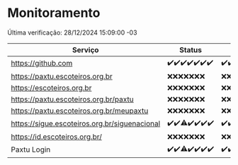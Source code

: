 # Monitoramento

Última verificação: 28/12/2024 15:09:00 -03

|Serviço|Status|Últimas 24h|
|---|---|---|
|https://github.com|<span title="2024-12-21: OK=23">✔️</span><span title="2024-12-22: OK=23">✔️</span><span title="2024-12-23: OK=23">✔️</span><span title="2024-12-24: OK=23">✔️</span><span title="2024-12-25: OK=23">✔️</span><span title="2024-12-26: OK=23">✔️</span><span title="2024-12-27: OK=17">✔️</span>|<span title="27/12/2024 15:11:00 -03 : 200">✔️</span><span title="27/12/2024 16:06:00 -03 : 200">✔️</span><span title="27/12/2024 17:08:00 -03 : 200">✔️</span><span title="27/12/2024 18:06:00 -03 : 200">✔️</span><span title="27/12/2024 19:07:00 -03 : 200">✔️</span><span title="27/12/2024 20:07:00 -03 : 200">✔️</span><span title="27/12/2024 21:39:00 -03 : 200">✔️</span><span title="27/12/2024 23:07:00 -03 : 200">✔️</span><span title="28/12/2024 00:11:00 -03 : 200">✔️</span><span title="28/12/2024 01:09:00 -03 : 200">✔️</span><span title="28/12/2024 02:07:00 -03 : 200">✔️</span><span title="28/12/2024 03:10:00 -03 : 200">✔️</span><span title="28/12/2024 04:06:00 -03 : 200">✔️</span><span title="28/12/2024 05:09:00 -03 : 200">✔️</span><span title="28/12/2024 06:07:00 -03 : 200">✔️</span><span title="28/12/2024 07:07:00 -03 : 200">✔️</span><span title="28/12/2024 08:05:00 -03 : 200">✔️</span><span title="28/12/2024 09:13:00 -03 : 200">✔️</span><span title="28/12/2024 10:12:00 -03 : 200">✔️</span><span title="28/12/2024 11:06:00 -03 : 200">✔️</span><span title="28/12/2024 12:06:00 -03 : 200">✔️</span><span title="28/12/2024 13:08:00 -03 : 200">✔️</span><span title="28/12/2024 14:06:00 -03 : 200">✔️</span><span title="28/12/2024 15:09:00 -03 : 200">✔️</span>|
|https://paxtu.escoteiros.org.br|<span title="2024-12-21: Falhas=23">❌</span><span title="2024-12-22: Falhas=23">❌</span><span title="2024-12-23: Falhas=23">❌</span><span title="2024-12-24: Falhas=23">❌</span><span title="2024-12-25: Falhas=23">❌</span><span title="2024-12-26: Falhas=23">❌</span><span title="2024-12-27: Falhas=17">❌</span>|<span title="27/12/2024 15:11:00 -03 : 403">❌</span><span title="27/12/2024 16:06:00 -03 : 403">❌</span><span title="27/12/2024 17:08:00 -03 : 403">❌</span><span title="27/12/2024 18:06:00 -03 : 403">❌</span><span title="27/12/2024 19:07:00 -03 : 403">❌</span><span title="27/12/2024 20:07:00 -03 : 403">❌</span><span title="27/12/2024 21:39:00 -03 : 403">❌</span><span title="27/12/2024 23:07:00 -03 : 403">❌</span><span title="28/12/2024 00:11:00 -03 : 403">❌</span><span title="28/12/2024 01:09:00 -03 : 403">❌</span><span title="28/12/2024 02:07:00 -03 : 403">❌</span><span title="28/12/2024 03:10:00 -03 : 403">❌</span><span title="28/12/2024 04:06:00 -03 : 403">❌</span><span title="28/12/2024 05:09:00 -03 : 403">❌</span><span title="28/12/2024 06:07:00 -03 : 403">❌</span><span title="28/12/2024 07:07:00 -03 : 403">❌</span><span title="28/12/2024 08:05:00 -03 : 403">❌</span><span title="28/12/2024 09:13:00 -03 : 403">❌</span><span title="28/12/2024 10:12:00 -03 : 403">❌</span><span title="28/12/2024 11:06:00 -03 : 403">❌</span><span title="28/12/2024 12:06:00 -03 : 403">❌</span><span title="28/12/2024 13:08:00 -03 : 403">❌</span><span title="28/12/2024 14:06:00 -03 : 403">❌</span><span title="28/12/2024 15:09:00 -03 : 403">❌</span>|
|https://escoteiros.org.br|<span title="2024-12-21: Falhas=23">❌</span><span title="2024-12-22: Falhas=23">❌</span><span title="2024-12-23: Falhas=23">❌</span><span title="2024-12-24: Falhas=23">❌</span><span title="2024-12-25: Falhas=23">❌</span><span title="2024-12-26: Falhas=23">❌</span><span title="2024-12-27: Falhas=17">❌</span>|<span title="27/12/2024 15:11:00 -03 : 403">❌</span><span title="27/12/2024 16:06:00 -03 : 403">❌</span><span title="27/12/2024 17:08:00 -03 : 403">❌</span><span title="27/12/2024 18:06:00 -03 : 403">❌</span><span title="27/12/2024 19:07:00 -03 : 403">❌</span><span title="27/12/2024 20:07:00 -03 : 403">❌</span><span title="27/12/2024 21:39:00 -03 : 403">❌</span><span title="27/12/2024 23:07:00 -03 : 403">❌</span><span title="28/12/2024 00:11:00 -03 : 403">❌</span><span title="28/12/2024 01:09:00 -03 : 403">❌</span><span title="28/12/2024 02:07:00 -03 : 403">❌</span><span title="28/12/2024 03:10:00 -03 : 403">❌</span><span title="28/12/2024 04:06:00 -03 : 403">❌</span><span title="28/12/2024 05:09:00 -03 : 403">❌</span><span title="28/12/2024 06:07:00 -03 : 403">❌</span><span title="28/12/2024 07:07:00 -03 : 403">❌</span><span title="28/12/2024 08:05:00 -03 : 403">❌</span><span title="28/12/2024 09:13:00 -03 : 403">❌</span><span title="28/12/2024 10:12:00 -03 : 403">❌</span><span title="28/12/2024 11:06:00 -03 : 403">❌</span><span title="28/12/2024 12:06:00 -03 : 403">❌</span><span title="28/12/2024 13:08:00 -03 : 403">❌</span><span title="28/12/2024 14:06:00 -03 : 403">❌</span><span title="28/12/2024 15:09:00 -03 : 403">❌</span>|
|https://paxtu.escoteiros.org.br/paxtu|<span title="2024-12-21: Falhas=23">❌</span><span title="2024-12-22: Falhas=23">❌</span><span title="2024-12-23: Falhas=23">❌</span><span title="2024-12-24: Falhas=23">❌</span><span title="2024-12-25: Falhas=23">❌</span><span title="2024-12-26: Falhas=23">❌</span><span title="2024-12-27: Falhas=17">❌</span>|<span title="27/12/2024 15:11:00 -03 : 403">❌</span><span title="27/12/2024 16:06:00 -03 : 403">❌</span><span title="27/12/2024 17:08:00 -03 : 403">❌</span><span title="27/12/2024 18:06:00 -03 : 403">❌</span><span title="27/12/2024 19:07:00 -03 : 403">❌</span><span title="27/12/2024 20:07:00 -03 : 403">❌</span><span title="27/12/2024 21:39:00 -03 : 403">❌</span><span title="27/12/2024 23:07:00 -03 : 403">❌</span><span title="28/12/2024 00:11:00 -03 : 403">❌</span><span title="28/12/2024 01:09:00 -03 : 403">❌</span><span title="28/12/2024 02:07:00 -03 : 403">❌</span><span title="28/12/2024 03:10:00 -03 : 403">❌</span><span title="28/12/2024 04:06:00 -03 : 403">❌</span><span title="28/12/2024 05:09:00 -03 : 403">❌</span><span title="28/12/2024 06:07:00 -03 : 403">❌</span><span title="28/12/2024 07:07:00 -03 : 403">❌</span><span title="28/12/2024 08:05:00 -03 : 403">❌</span><span title="28/12/2024 09:13:00 -03 : 403">❌</span><span title="28/12/2024 10:12:00 -03 : 403">❌</span><span title="28/12/2024 11:06:00 -03 : 403">❌</span><span title="28/12/2024 12:06:00 -03 : 403">❌</span><span title="28/12/2024 13:08:00 -03 : 403">❌</span><span title="28/12/2024 14:06:00 -03 : 403">❌</span><span title="28/12/2024 15:09:00 -03 : 403">❌</span>|
|https://paxtu.escoteiros.org.br/meupaxtu|<span title="2024-12-21: Falhas=23">❌</span><span title="2024-12-22: Falhas=23">❌</span><span title="2024-12-23: Falhas=23">❌</span><span title="2024-12-24: Falhas=23">❌</span><span title="2024-12-25: Falhas=23">❌</span><span title="2024-12-26: Falhas=23">❌</span><span title="2024-12-27: Falhas=17">❌</span>|<span title="27/12/2024 15:11:00 -03 : 403">❌</span><span title="27/12/2024 16:06:00 -03 : 403">❌</span><span title="27/12/2024 17:08:00 -03 : 403">❌</span><span title="27/12/2024 18:06:00 -03 : 403">❌</span><span title="27/12/2024 19:07:00 -03 : 403">❌</span><span title="27/12/2024 20:07:00 -03 : 403">❌</span><span title="27/12/2024 21:39:00 -03 : 403">❌</span><span title="27/12/2024 23:07:00 -03 : 403">❌</span><span title="28/12/2024 00:11:00 -03 : 403">❌</span><span title="28/12/2024 01:09:00 -03 : 403">❌</span><span title="28/12/2024 02:07:00 -03 : 403">❌</span><span title="28/12/2024 03:10:00 -03 : 403">❌</span><span title="28/12/2024 04:06:00 -03 : 403">❌</span><span title="28/12/2024 05:09:00 -03 : 403">❌</span><span title="28/12/2024 06:07:00 -03 : 403">❌</span><span title="28/12/2024 07:07:00 -03 : 403">❌</span><span title="28/12/2024 08:05:00 -03 : 403">❌</span><span title="28/12/2024 09:13:00 -03 : 403">❌</span><span title="28/12/2024 10:12:00 -03 : 403">❌</span><span title="28/12/2024 11:06:00 -03 : 403">❌</span><span title="28/12/2024 12:06:00 -03 : 403">❌</span><span title="28/12/2024 13:08:00 -03 : 403">❌</span><span title="28/12/2024 14:06:00 -03 : 403">❌</span><span title="28/12/2024 15:09:00 -03 : 403">❌</span>|
|https://sigue.escoteiros.org.br/siguenacional|<span title="2024-12-21: OK=23">✔️</span><span title="2024-12-22: OK=23">✔️</span><span title="2024-12-23: OK=22, Falhas=1">⚠️</span><span title="2024-12-24: OK=23">✔️</span><span title="2024-12-25: OK=23">✔️</span><span title="2024-12-26: OK=23">✔️</span><span title="2024-12-27: OK=17">✔️</span>|<span title="27/12/2024 15:11:00 -03 : 200">✔️</span><span title="27/12/2024 16:06:00 -03 : 200">✔️</span><span title="27/12/2024 17:08:00 -03 : 200">✔️</span><span title="27/12/2024 18:06:00 -03 : 200">✔️</span><span title="27/12/2024 19:07:00 -03 : 200">✔️</span><span title="27/12/2024 20:07:00 -03 : 200">✔️</span><span title="27/12/2024 21:39:00 -03 : 200">✔️</span><span title="27/12/2024 23:07:00 -03 : 200">✔️</span><span title="28/12/2024 00:11:00 -03 : 200">✔️</span><span title="28/12/2024 01:09:00 -03 : 200">✔️</span><span title="28/12/2024 02:07:00 -03 : 200">✔️</span><span title="28/12/2024 03:10:00 -03 : 200">✔️</span><span title="28/12/2024 04:06:00 -03 : 200">✔️</span><span title="28/12/2024 05:09:00 -03 : 200">✔️</span><span title="28/12/2024 06:07:00 -03 : 200">✔️</span><span title="28/12/2024 07:07:00 -03 : 200">✔️</span><span title="28/12/2024 08:05:00 -03 : 200">✔️</span><span title="28/12/2024 09:13:00 -03 : 200">✔️</span><span title="28/12/2024 10:12:00 -03 : 200">✔️</span><span title="28/12/2024 11:06:00 -03 : 200">✔️</span><span title="28/12/2024 12:06:00 -03 : 200">✔️</span><span title="28/12/2024 13:08:00 -03 : 200">✔️</span><span title="28/12/2024 14:06:00 -03 : 200">✔️</span><span title="28/12/2024 15:09:00 -03 : 200">✔️</span>|
|https://id.escoteiros.org.br/|<span title="2024-12-21: Falhas=23">❌</span><span title="2024-12-22: Falhas=23">❌</span><span title="2024-12-23: Falhas=23">❌</span><span title="2024-12-24: Falhas=23">❌</span><span title="2024-12-25: Falhas=23">❌</span><span title="2024-12-26: Falhas=23">❌</span><span title="2024-12-27: Falhas=17">❌</span>|<span title="27/12/2024 15:11:00 -03 : 403">❌</span><span title="27/12/2024 16:06:00 -03 : 403">❌</span><span title="27/12/2024 17:08:00 -03 : 403">❌</span><span title="27/12/2024 18:06:00 -03 : 403">❌</span><span title="27/12/2024 19:07:00 -03 : 403">❌</span><span title="27/12/2024 20:07:00 -03 : 403">❌</span><span title="27/12/2024 21:39:00 -03 : 403">❌</span><span title="27/12/2024 23:07:00 -03 : 403">❌</span><span title="28/12/2024 00:11:00 -03 : 403">❌</span><span title="28/12/2024 01:09:00 -03 : 403">❌</span><span title="28/12/2024 02:07:00 -03 : 403">❌</span><span title="28/12/2024 03:10:00 -03 : 403">❌</span><span title="28/12/2024 04:07:00 -03 : 403">❌</span><span title="28/12/2024 05:09:00 -03 : 403">❌</span><span title="28/12/2024 06:07:00 -03 : 403">❌</span><span title="28/12/2024 07:07:00 -03 : 403">❌</span><span title="28/12/2024 08:05:00 -03 : 403">❌</span><span title="28/12/2024 09:13:00 -03 : 403">❌</span><span title="28/12/2024 10:12:00 -03 : 403">❌</span><span title="28/12/2024 11:06:00 -03 : 403">❌</span><span title="28/12/2024 12:06:00 -03 : 403">❌</span><span title="28/12/2024 13:08:00 -03 : 403">❌</span><span title="28/12/2024 14:06:00 -03 : 403">❌</span><span title="28/12/2024 15:09:00 -03 : 403">❌</span>|
|Paxtu Login|<span title="2024-12-21: OK=23">✔️</span><span title="2024-12-22: OK=23">✔️</span><span title="2024-12-23: OK=22, Falhas=1">⚠️</span><span title="2024-12-24: OK=23">✔️</span><span title="2024-12-25: OK=23">✔️</span><span title="2024-12-26: OK=23">✔️</span><span title="2024-12-27: OK=17">✔️</span>|<span title="27/12/2024 15:11:00 -03 : 200">✔️</span><span title="27/12/2024 16:06:00 -03 : 200">✔️</span><span title="27/12/2024 17:08:00 -03 : 200">✔️</span><span title="27/12/2024 18:06:00 -03 : 200">✔️</span><span title="27/12/2024 19:07:00 -03 : 200">✔️</span><span title="27/12/2024 20:07:00 -03 : 200">✔️</span><span title="27/12/2024 21:39:00 -03 : 200">✔️</span><span title="27/12/2024 23:07:00 -03 : 200">✔️</span><span title="28/12/2024 00:11:00 -03 : 200">✔️</span><span title="28/12/2024 01:09:00 -03 : 200">✔️</span><span title="28/12/2024 02:07:00 -03 : 200">✔️</span><span title="28/12/2024 03:10:00 -03 : 200">✔️</span><span title="28/12/2024 04:07:00 -03 : 200">✔️</span><span title="28/12/2024 05:09:00 -03 : 200">✔️</span><span title="28/12/2024 06:07:00 -03 : 200">✔️</span><span title="28/12/2024 07:07:00 -03 : 200">✔️</span><span title="28/12/2024 08:05:00 -03 : 200">✔️</span><span title="28/12/2024 09:13:00 -03 : 200">✔️</span><span title="28/12/2024 10:12:00 -03 : 200">✔️</span><span title="28/12/2024 11:06:00 -03 : 200">✔️</span><span title="28/12/2024 12:06:00 -03 : 200">✔️</span><span title="28/12/2024 13:08:00 -03 : 200">✔️</span><span title="28/12/2024 14:06:00 -03 : 200">✔️</span><span title="28/12/2024 15:09:00 -03 : 200">✔️</span>|
